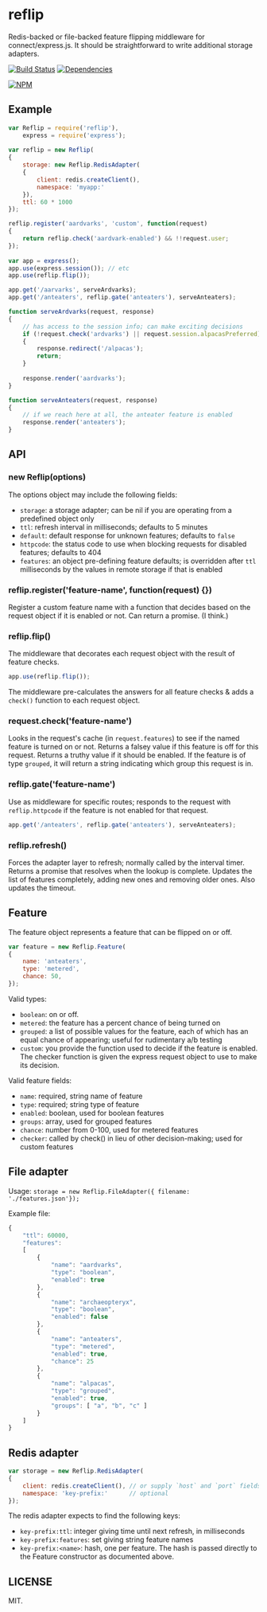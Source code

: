 # reflip

Redis-backed or file-backed feature flipping middleware for connect/express.js. It should be straightforward to write additional storage adapters.

[![Build Status](https://secure.travis-ci.org/ceejbot/reflip.png)](http://travis-ci.org/ceejbot/reflip) [![Dependencies](https://david-dm.org/ceejbot/reflip.png)](https://david-dm.org/ceejbot/reflip) 

[![NPM](https://nodei.co/npm/reflip.png)](https://nodei.co/npm/reflip/)

## Example

```javascript
var Reflip = require('reflip'),
    express = require('express');
  
var reflip = new Reflip(
{
    storage: new Reflip.RedisAdapter(
    { 
        client: redis.createClient(), 
        namespace: 'myapp:'
    }),
    ttl: 60 * 1000
});

reflip.register('aardvarks', 'custom', function(request)
{
    return reflip.check('aardvark-enabled') && !!request.user;
});
  
var app = express();
app.use(express.session()); // etc
app.use(reflip.flip());

app.get('/aarvarks', serveArdvarks);
app.get('/anteaters', reflip.gate('anteaters'), serveAnteaters);

function serveArdvarks(request, response)
{
    // has access to the session info; can make exciting decisions
    if (!request.check('ardvarks') || request.session.alpacasPreferred)
    {
        response.redirect('/alpacas');
        return;
    }
    
    response.render('aardvarks');
}

function serveAnteaters(request, response)
{
    // if we reach here at all, the anteater feature is enabled
    response.render('anteaters');
}
```

## API

### new Reflip(options)

The options object may include the following fields:

- `storage`: a storage adapter; can be nil if you are operating from a predefined object only
- `ttl`: refresh interval in milliseconds; defaults to 5 minutes
- `default`: default response for unknown features; defaults to `false`
- `httpcode`: the status code to use when blocking requests for disabled features; defaults to 404 
- `features`: an object pre-defining feature defaults; is overridden after `ttl` milliseconds by the values in remote storage if that is enabled


### reflip.register('feature-name', function(request) {})

Register a custom feature name with a function that decides based on the request object if it is enabled or not. Can return a promise. (I think.)

### reflip.flip()

The middleware that decorates each request object with the result of feature checks.

```javascript
app.use(reflip.flip());
```

The middleware pre-calculates the answers for all feature checks & adds a `check()` function to each request object.

### request.check('feature-name')

Looks in the request's cache (in `request.features`) to see if the named feature is turned on or not. Returns a falsey value if this feature is off for this request. Returns a truthy value if it should be enabled. If the feature is of type `grouped`, it will return a string indicating which group this request is in.

### reflip.gate('feature-name')

Use as middleware for specific routes; responds to the request with `reflip.httpcode` if the feature is not enabled for that request.

```javascript
app.get('/anteaters', reflip.gate('anteaters'), serveAnteaters);
```

### reflip.refresh()

Forces the adapter layer to refresh; normally called by the interval timer. Returns a promise that resolves when the lookup is complete. Updates the list of features completely, adding new ones and removing older ones. Also updates the timeout.

## Feature

The feature object represents a feature that can be flipped on or off.

```javascript
var feature = new Reflip.Feature(
{
    name: 'anteaters',
    type: 'metered',
    chance: 50,
});
```

Valid types: 

* `boolean`: on or off.
* `metered`: the feature has a percent chance of being turned on
* `grouped`: a list of possible values for the feature, each of which has an equal chance of appearing; useful for rudimentary a/b testing
* `custom`: you provide the function used to decide if the feature is enabled. The checker function is given the express request object to use to make its decision.

Valid feature fields:

* `name`: required, string name of feature
* `type`: required; string type of feature
* `enabled`: boolean, used for boolean features
* `groups`: array, used for grouped features
* `chance`: number from 0-100, used for metered features
* `checker`: called by check() in lieu of other decision-making; used for custom features

## File adapter

Usage: `storage = new Reflip.FileAdapter({ filename: './features.json'});`

Example file:

```javascript
{
    "ttl": 60000,
    "features":
    [
        {
            "name": "aardvarks",
            "type": "boolean",
            "enabled": true
        },
        {
            "name": "archaeopteryx",
            "type": "boolean",
            "enabled": false
        },
        {
            "name": "anteaters",
            "type": "metered",
            "enabled": true,
            "chance": 25
        },
        {
            "name": "alpacas",
            "type": "grouped",
            "enabled": true,
            "groups": [ "a", "b", "c" ]
        }
    ]
}
```

## Redis adapter

```javascript
var storage = new Reflip.RedisAdapter(
{
    client: redis.createClient(), // or supply `host` and `port` fields
    namespace: 'key-prefix:'      // optional
});
```

The redis adapter expects to find the following keys:

* `key-prefix:ttl`: integer giving time until next refresh, in milliseconds
* `key-prefix:features`: set giving string feature names
* `key-prefix:<name>`: hash, one per feature. The hash is passed directly to the Feature constructor as documented above.

## LICENSE

MIT.
